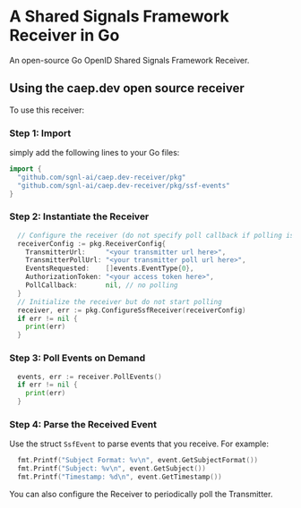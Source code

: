 # A Shared Signals Framework Receiver in Go

An open-source Go OpenID Shared Signals Framework Receiver.

## Using the caep.dev open source receiver
To use this receiver:

### Step 1: Import
simply add the following lines to your Go files:

~~~ go
import {
  "github.com/sgnl-ai/caep.dev-receiver/pkg"
  "github.com/sgnl-ai/caep.dev-receiver/pkg/ssf-events"
}
~~~

### Step 2: Instantiate the Receiver

~~~ go
  // Configure the receiver (do not specify poll callback if polling is not required yet)
  receiverConfig := pkg.ReceiverConfig{
  	TransmitterUrl:     "<your transmitter url here>",
  	TransmitterPollUrl: "<your transmitter poll url here>",
  	EventsRequested:    []events.EventType{0},
  	AuthorizationToken: "<your access token here>",
  	PollCallback:       nil, // no polling
  }
  // Initialize the receiver but do not start polling
  receiver, err := pkg.ConfigureSsfReceiver(receiverConfig)
  if err != nil {
  	print(err)
  }

~~~


### Step 3: Poll Events on Demand

~~~ go
  events, err := receiver.PollEvents()
  if err != nil {
  	print(err)
  }
~~~

### Step 4: Parse the Received Event
Use the struct `SsfEvent` to parse events that you receive. For example:

~~~ go
  fmt.Printf("Subject Format: %v\n", event.GetSubjectFormat())
  fmt.Printf("Subject: %v\n", event.GetSubject())
  fmt.Printf("Timestamp: %d\n", event.GetTimestamp())
~~~

You can also configure the Receiver to periodically poll the Transmitter.
